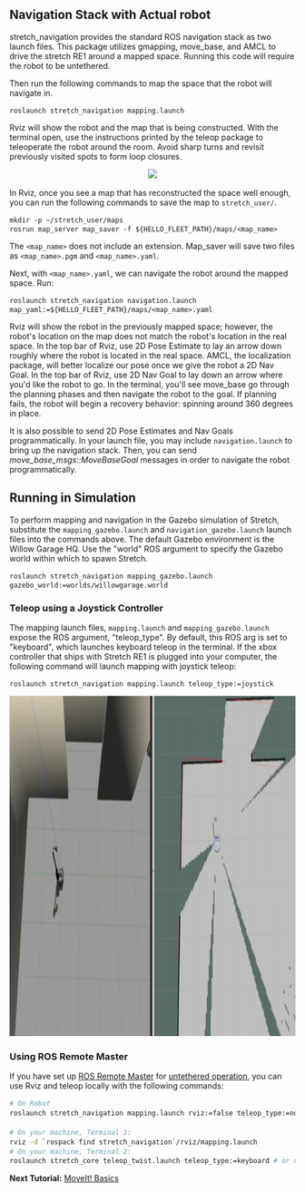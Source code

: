 ## Navigation Stack with Actual robot

stretch_navigation provides the standard ROS navigation stack as two launch files. This package utilizes gmapping, move_base, and AMCL to drive the stretch RE1 around a mapped space. Running this code will require the robot to be untethered.


Then run the following commands to map the space that the robot will navigate in.
```
roslaunch stretch_navigation mapping.launch
```
Rviz will show the robot and the map that is being constructed. With the terminal open, use the instructions printed by the teleop package to teleoperate the robot around the room. Avoid sharp turns and revisit previously visited spots to form loop closures.

<p align="center">
  <img height=600 src="images/mapping.gif"/>
</p>

In Rviz, once you see a map that has reconstructed the space well enough, you can run the following commands to save the map to `stretch_user/`.

```
mkdir -p ~/stretch_user/maps
rosrun map_server map_saver -f ${HELLO_FLEET_PATH}/maps/<map_name>
```

The `<map_name>` does not include an extension. Map_saver will save two files as `<map_name>.pgm` and `<map_name>.yaml`.

Next, with `<map_name>.yaml`, we can navigate the robot around the mapped space. Run:

```
roslaunch stretch_navigation navigation.launch map_yaml:=${HELLO_FLEET_PATH}/maps/<map_name>.yaml
```

Rviz will show the robot in the previously mapped space; however, the robot's location on the map does not match the robot's location in the real space. In the top bar of Rviz, use 2D Pose Estimate to lay an arrow down roughly where the robot is located in the real space. AMCL, the localization package, will better localize our pose once we give the robot a 2D Nav Goal. In the top bar of Rviz, use 2D Nav Goal to lay down an arrow where you'd like the robot to go. In the terminal, you'll see move_base go through the planning phases and then navigate the robot to the goal. If planning fails, the robot will begin a recovery behavior: spinning around 360 degrees in place.

It is also possible to send 2D Pose Estimates and Nav Goals programmatically. In your launch file, you may include `navigation.launch` to bring up the navigation stack. Then, you can send *move_base_msgs::MoveBaseGoal* messages in order to navigate the robot programmatically.



## Running in Simulation

To perform mapping and navigation in the Gazebo simulation of Stretch, substitute the `mapping_gazebo.launch` and `navigation_gazebo.launch` launch files into the commands above. The default Gazebo environment is the Willow Garage HQ. Use the "world" ROS argument to specify the Gazebo world within which to spawn Stretch.

```
roslaunch stretch_navigation mapping_gazebo.launch gazebo_world:=worlds/willowgarage.world
```

### Teleop using a Joystick Controller

The mapping launch files, `mapping.launch` and `mapping_gazebo.launch` expose the ROS argument, "teleop_type". By default, this ROS arg is set to "keyboard", which launches keyboard teleop in the terminal. If the xbox controller that ships with Stretch RE1 is plugged into your computer, the following command will launch mapping with joystick teleop:

```
roslaunch stretch_navigation mapping.launch teleop_type:=joystick
```

<p align="center">
  <img height=600 src="images/gazebo_mapping.gif"/>
</p>

### Using ROS Remote Master

If you have set up [ROS Remote Master](https://docs.hello-robot.com/untethered_operation/#ros-remote-master) for [untethered operation](https://docs.hello-robot.com/untethered_operation/), you can use Rviz and teleop locally with the following commands:

```bash
# On Robot
roslaunch stretch_navigation mapping.launch rviz:=false teleop_type:=none

# On your machine, Terminal 1:
rviz -d `rospack find stretch_navigation`/rviz/mapping.launch
# On your machine, Terminal 2:
roslaunch stretch_core teleop_twist.launch teleop_type:=keyboard # or use teleop_type:=joystick if you have a controller
```


**Next Tutorial:** [MoveIt! Basics](moveit_basics.md)
